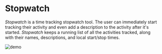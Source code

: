 # Stopwatch

*Stopwatch* is a time tracking stopwatch tool. The user can immediately start tracking their activity and even add a description to the activity after it's started. *Stopwatch* keeps a running list of all the activities tracked, along with their names, descriptions, and local start/stop times.

![demo](https://user-images.githubusercontent.com/45302428/132618580-2b4bc869-15ae-4243-8c68-c8d8cdefbb2e.gif)
